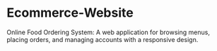 # Ecommerce-Website
Online Food Ordering System: A web application for browsing menus, placing orders, and managing accounts with a responsive design.
